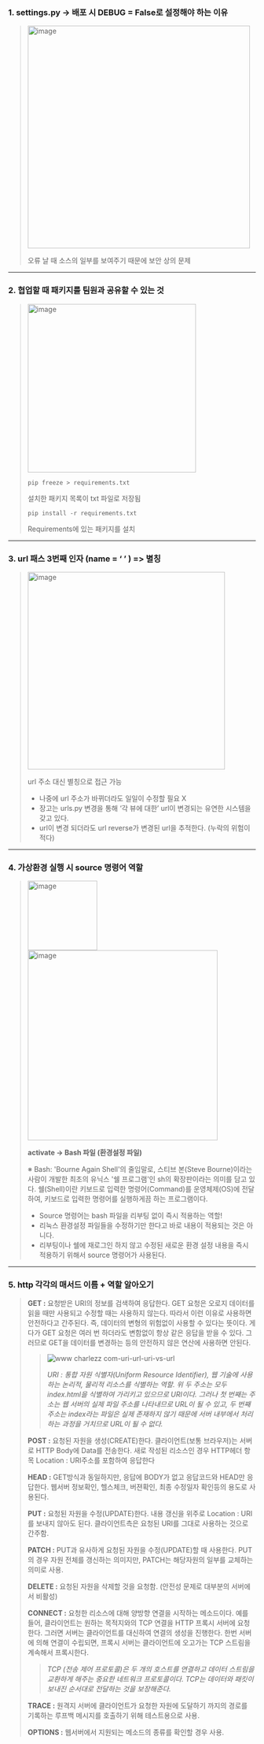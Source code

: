 ### 1. settings.py -> 배포 시 DEBUG = False로 설정해야 하는 이유

><img width="452" alt="image" src="https://user-images.githubusercontent.com/96401830/169434607-e1acd662-f54d-43cc-9954-bf7d6ea971f5.png">
>
>오류 날 때 소스의 일부를 보여주기 때문에 보안 상의 문제

---

### 2. 협업할 때 패키지를 팀원과 공유할 수 있는 것
><img width="342" alt="image" src="https://user-images.githubusercontent.com/96401830/169434723-0f803dac-137a-4fb9-a96b-59864f8dafaa.png">
>
>```
>pip freeze > requirements.txt
>```
>설치한 패키지 목록이 txt 파일로 저장됨
> ```
>pip install -r requirements.txt
>```
>Requirements에 있는 패키지를 설치

---

### 3. url 패스 3번째 인자 (name = ‘ ’ ) => 별칭 
><img width="401" alt="image" src="https://user-images.githubusercontent.com/96401830/169434985-bb75ed38-f122-4aba-8a25-60267fab2de2.png">
>
>  url 주소 대신 별칭으로 접근 가능
>* 나중에 url 주소가 바뀌더라도 일일이 수정할 필요 X
>*	장고는 urls.py 변경을 통해 ‘각 뷰에 대한’ url이 변경되는 유연한 시스템을 갖고 있다.
>*	url이 변경 되더라도 url reverse가 변경된 url을 추적한다. (누락의 위험이 적다)

---

### 4. 가상환경 실행 시 source 명령어 역할

><img width="141" alt="image" src="https://user-images.githubusercontent.com/96401830/169435383-353cd72b-11d2-4138-ac45-03a4afe17df7.png">
> <img width="386" alt="image" src="https://user-images.githubusercontent.com/96401830/169435619-73437e9a-abdc-44be-ad78-c76bf8899bb8.png">
>
>**activate -> Bash 파일 (환경설정 파일)**
>
>※ Bash: 'Bourne Again Shell'의 줄임말로, 스티브 본(Steve Bourne)이라는 사람이 개발한 최초의 유닉스 '쉘 프로그램'인 sh의 확장판이라는 의미를 담고 있다. 쉘(Shell)이란 키보드로 입력한 명령어(Command)를 운영체제(OS)에 전달하여, 키보드로 입력한 명령어를 실행하게끔 하는 프로그램이다.
>
> * Source 명령어는 bash 파일을 리부팅 없이 즉시 적용하는 역할!
> * 리눅스 환경설정 파일들을 수정하기만 한다고 바로 내용이 적용되는 것은 아니다. 
> * 리부팅이나 쉘에 재로그인 하지 않고 수정된 새로운 환경 설정 내용을 즉시 적용하기 위해서 source 명령어가 사용된다.
 
---

### 5. http 각각의 매서드 이름 + 역할 알아오기

>**GET :** 요청받은 URI의 정보를 검색하여 응답한다. GET 요청은 오로지 데이터를 읽을 때만 사용되고 수정할 때는 사용하지 않는다. 
>따라서 이런 이유로 사용하면 안전하다고 간주된다. 즉, 데이터의 변형의 위험없이 사용할 수 있다는 뜻이다. 
>게다가 GET 요청은 여러 번 하더라도 변함없이 항상 같은 응답을 받을 수 있다. 그러므로 GET을 데이터를 변경하는 등의 안전하지 않은 연산에 사용하면 안된다.
>> ![www charlezz com-uri-url-uri-vs-url](https://user-images.githubusercontent.com/96401830/169436431-bb3ac928-735b-41b1-a085-5fd38a78288e.png)
>>
>>*URI : 통합 자원 식별자(Uniform Resource Identifier), 웹 기술에 사용하는 논리적, 물리적 리소스를 식별하는 역할. 위 두 주소는 모두 index.html을 식별하여 가리키고 있으므로 URI이다. 그러나 첫 번째는 주소는 웹 서버의 실제 파일 주소를 나타내므로 URL이 될 수 있고, 두 번째 주소는 index라는 파일은 실제 존재하지 않기 때문에 서버 내부에서 처리하는 과정을 거치므로 URL이 될 수 없다.*
>
>**POST :** 요청된 자원을 생성(CREATE)한다. 클라이언트(보통 브라우저)는 서버로 HTTP Body에 Data를 전송한다. 새로 작성된 리소스인 경우 HTTP헤더 항목 Location : URI주소를 포함하여 응답한다
>
>**HEAD :** GET방식과 동일하지만, 응답에 BODY가 없고 응답코드와 HEAD만 응답한다. 웹서버 정보확인, 헬스체크, 버젼확인, 최종 수정일자 확인등의 용도로 사용된다.
>
>**PUT :** 요청된 자원을 수정(UPDATE)한다. 내용 갱신을 위주로 Location : URI를 보내지 않아도 된다. 클라이언트측은 요청된 URI를 그대로 사용하는 것으로 간주함.
>
>**PATCH :**   PUT과 유사하게 요청된 자원을 수정(UPDATE)할 때 사용한다. PUT의 경우 자원 전체를 갱신하는 의미지만, PATCH는 해당자원의 일부를 교체하는 의미로 사용.
>
>**DELETE :** 요청된 자원을 삭제할 것을 요청함.  (안전성 문제로 대부분의 서버에서 비활성)
>
>**CONNECT :**   요청한 리소스에 대해 양방향 연결을 시작하는 메소드이다. 예를 들어, 클라이언트는 원하는 목적지와의 TCP 연결을 HTTP 프록시 서버에 요청한다. 그러면 서버는 클라이언트를 대신하여 연결의 생성을 진행한다. 한번 서버에 의해 연결이 수립되면, 프록시 서버는 클라이언트에 오고가는 TCP 스트림을 계속해서 프록시한다.
>
>>*TCP (전송 제어 프로토콜)은 두 개의 호스트를 연결하고 데이터 스트림을 교환하게 해주는 중요한 네트워크 프로토콜이다. TCP는 데이터와 패킷이 보내진 순서대로 전달하는 것을 보장해준다.*
>
>**TRACE :** 원격지 서버에 클라이언트가 요청한 자원에 도달하기 까지의 경로를 기록하는 루프백 메시지를 호출하기 위해 테스트용으로 사용.
>
>**OPTIONS :** 웹서버에서 지원되는 메소드의 종류를 확인할 경우 사용.